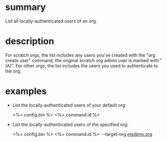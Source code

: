 # summary

List all locally-authenticated users of an org.

# description

For scratch orgs, the list includes any users you've created with the "org create user" command; the original scratch org admin user is marked with "(A)". For other orgs, the list includes the users you used to authenticate to the org.

# examples

- List the locally-authenticated users of your default org:

  <%= config.bin %> <%= command.id %>

- List the locally-authenticated users of the specified org:

  <%= config.bin %> <%= command.id %> --target-org me@my.org
